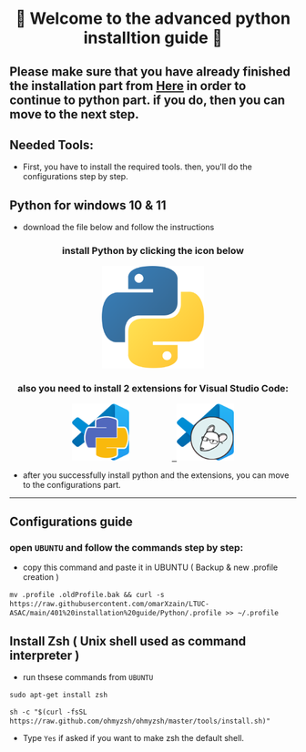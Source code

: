 <h1 align="center">🐍 Welcome to the advanced python installtion guide 🐍</h1> 

## Please make sure that you have already finished the installation part from <a href="../../Computer Setup Guide/installation tutorial.md">Here</a> in order to continue to python part. if you do, then you can move to the next step.

## Needed Tools:
- First, you have to install the required tools. then, you'll do the configurations step by step.


## Python for windows 10 & 11
- download the file below and follow the instructions
<h3 align="center"> install Python by clicking the icon below </h3>

<p align="center"> <kbd><a href="https://www.python.org/ftp/python/3.10.2/python-3.10.2-amd64.exe"> <img height="180px" width="180px" src="images/python.png" alt="UBUNTU"></a></kbd>
  
  <h3 align="center"> also you need to install 2 extensions for Visual Studio Code: </h3>
  <p align="center"> <kbd><a href="https://marketplace.visualstudio.com/items?itemName=ms-python.python"> <img height="100px" width="100px" src="images/pythonEXT.png" alt="pythonEXT"></a></kbd> &nbsp; &nbsp; &nbsp;&nbsp; &nbsp; &nbsp; &nbsp; &nbsp; &nbsp; &nbsp<kbd><a href="https://marketplace.visualstudio.com/items?itemName=EditorConfig.EditorConfig"> <img height="100px" width="100px" src="images/editorEXT.png" alt="editor"></a></kbd> </p>

- after you successfully install python and the extensions, you can move to the configurations part.

<hr>

## Configurations guide
### open `UBUNTU` and follow the commands step by step:

- copy this command and paste it in UBUNTU ( Backup & new .profile creation )

```
mv .profile .oldProfile.bak && curl -s https://raw.githubusercontent.com/omarXzain/LTUC-ASAC/main/401%20installation%20guide/Python/.profile >> ~/.profile
```

## Install Zsh ( Unix shell used as command interpreter )
- run thsese commands from `UBUNTU`
```
sudo apt-get install zsh
```

```
sh -c "$(curl -fsSL https://raw.github.com/ohmyzsh/ohmyzsh/master/tools/install.sh)"
```
- Type `Yes` if asked if you want to make zsh the default shell.
